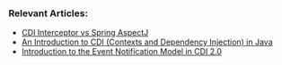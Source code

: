 ### Relevant Articles:
- [CDI Interceptor vs Spring AspectJ](http://www.baeldung.com/cdi-interceptor-vs-spring-aspectj)
- [An Introduction to CDI (Contexts and Dependency Injection) in Java](http://www.baeldung.com/java-ee-cdi)
- [Introduction to the Event Notification Model in CDI 2.0](https://www.baeldung.com/cdi-event-notification)
